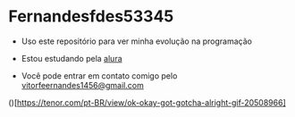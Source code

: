 # Fernandesfdes53345

- Uso este repositório para ver minha evolução na programação

- Estou estudando pela [alura](www.alura.com.br)

- Você pode entrar em contato comigo pelo
vitorfeernandes1456@gmail.com

()[https://tenor.com/pt-BR/view/ok-okay-got-gotcha-alright-gif-20508966]
